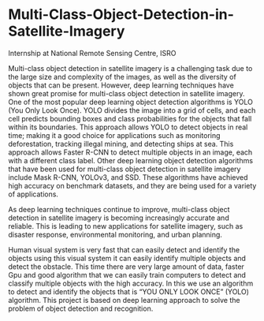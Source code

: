 # Multi-Class-Object-Detection-in-Satellite-Imagery
Internship at National Remote Sensing Centre, ISRO 


Multi-class object detection in satellite imagery is a challenging task 
due to the large size and complexity of the images, as well as the diversity 
of objects that can be present. However, deep learning techniques have 
shown great promise for multi-class object detection in satellite imagery.
One of the most popular deep learning object detection algorithms is 
YOLO (You Only Look Once). YOLO divides the image into a grid of cells, 
and each cell predicts bounding boxes and class probabilities for the 
objects that fall within its boundaries. This approach allows YOLO to 
detect objects in real time; making it a good choice for applications such 
as monitoring deforestation, tracking illegal mining, and detecting ships at 
sea. This approach allows Faster R-CNN to detect multiple objects in an 
image, each with a different class label. Other deep learning object 
detection algorithms that have been used for multi-class object detection 
in satellite imagery include Mask R-CNN, YOLOv3, and SSD. These 
algorithms have achieved high accuracy on benchmark datasets, and they 
are being used for a variety of applications. 


As deep learning techniques continue to improve, multi-class object 
detection in satellite imagery is becoming increasingly accurate and 
reliable. This is leading to new applications for satellite imagery, such as 
disaster response, environmental monitoring, and urban planning. 


Human visual system is very fast that can easily detect and identify 
the objects using this visual system it can easily identify multiple objects 
and detect the obstacle. This time there are very large amount of data, 
faster Gpu and good algorithm that we can easily train computers to 
detect and classify multiple objects with the high accuracy. In this we use 
an algorithm to detect and identify the objects that is “YOU ONLY LOOK 
ONCE” (YOLO) algorithm. This project is based on deep learning approach 
to solve the problem of object detection and recognition. 
